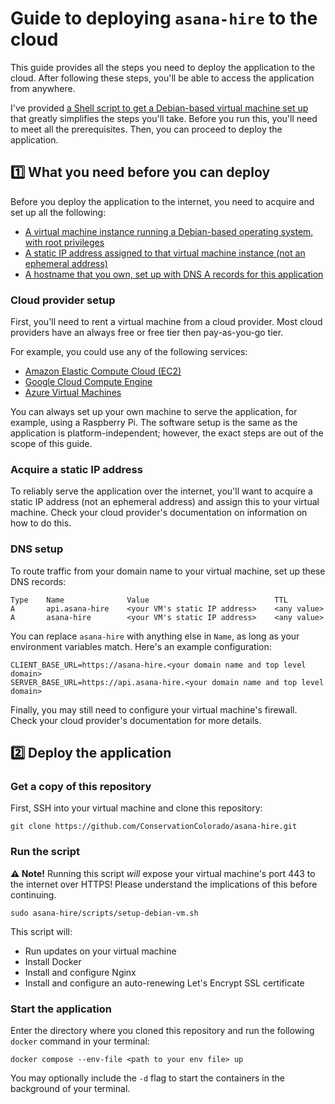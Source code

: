 # Guide to deploying `asana-hire` to the cloud

This guide provides all the steps you need to deploy the application to the cloud. After following these steps, you'll
be able to access the application from anywhere.

I've provided [a Shell script to get a Debian-based virtual machine set up](../scripts/setup-debian-vm.sh) that greatly
simplifies the steps you'll take. Before you run this, you'll need to meet all the prerequisites. Then, you can proceed
to deploy the application.

## 1️⃣ What you need before you can deploy

Before you deploy the application to the internet, you need to acquire and set up all the following:

- [A virtual machine instance running a Debian-based operating system, with root privileges](#cloud-provider-setup)
- [A static IP address assigned to that virtual machine instance (not an ephemeral address)](#acquire-a-static-ip-address)
- [A hostname that you own, set up with DNS A records for this application](#dns-setup)

### Cloud provider setup

First, you'll need to rent a virtual machine from a cloud provider. Most cloud providers have an always free or free
tier then pay-as-you-go tier.

For example, you could use any of the following services:

- [Amazon Elastic Compute Cloud (EC2)](https://aws.amazon.com/ec2/)
- [Google Cloud Compute Engine](https://cloud.google.com/compute)
- [Azure Virtual Machines](https://azure.microsoft.com/en-us/products/virtual-machines/)

You can always set up your own machine to serve the application, for example, using a Raspberry Pi. The software setup
is the same as the application is platform-independent; however, the exact steps are out of the scope of this guide.

### Acquire a static IP address

To reliably serve the application over the internet, you'll want to acquire a static IP address (not an ephemeral
address) and assign this to your virtual machine. Check your cloud provider's documentation on information on how to do
this.

### DNS setup

To route traffic from your domain name to your virtual machine, set up these DNS records:

```
Type    Name              Value                            TTL
A       api.asana-hire    <your VM's static IP address>    <any value>
A       asana-hire        <your VM's static IP address>    <any value>
```

You can replace `asana-hire` with anything else in `Name`, as long as your environment variables match. Here's an
example configuration:

```
CLIENT_BASE_URL=https://asana-hire.<your domain name and top level domain>
SERVER_BASE_URL=https://api.asana-hire.<your domain name and top level domain>
```

Finally, you may still need to configure your virtual machine's firewall. Check your cloud provider's documentation for
more details.

## 2️⃣ Deploy the application

### Get a copy of this repository

First, SSH into your virtual machine and clone this repository:

```shell
git clone https://github.com/ConservationColorado/asana-hire.git
```

### Run the script

**⚠️ Note!** Running this script _will_ expose your virtual machine's port 443 to the internet over HTTPS! Please
understand the implications of this before continuing.

```shell
sudo asana-hire/scripts/setup-debian-vm.sh
```

This script will:

- Run updates on your virtual machine
- Install Docker
- Install and configure Nginx
- Install and configure an auto-renewing Let's Encrypt SSL certificate

### Start the application

Enter the directory where you cloned this repository and run the following `docker` command in your terminal:

```shell
docker compose --env-file <path to your env file> up
```

You may optionally include the `-d` flag to start the containers in the background of your terminal.
